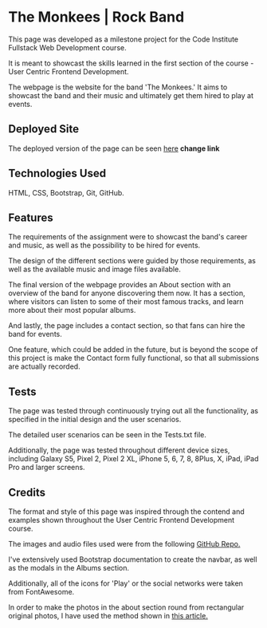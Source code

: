 # The Monkees | Rock Band

This page was developed as a milestone project for the Code Institute Fullstack Web Development course. 

It is meant to showcast the skills learned in the first section of the course - User Centric Frontend Development.

The webpage is the website for the band 'The Monkees.' It aims to showcast the band and their music and ultimately get them hired to play at events.

## Deployed Site 

The deployed version of the page can be seen [here](https://www.google.com) **change link**

## Technologies Used

HTML, CSS, Bootstrap, Git, GitHub.

## Features

The requirements of the assignment were to showcast the band's career and music, as well as the possibility to be hired for events.

The design of the different sections were guided by those requirements, as well as the available music and image files available.

The final version of the webpage provides an About section with an overview of the band for anyone discovering them now. It has a section, where visitors can listen to some of their most famous tracks, and learn more about their most popular albums.

And lastly, the page includes a contact section, so that fans can hire the band for events.

One feature, which could be added in the future, but is beyond the scope of this project is make the Contact form fully functional, so that all submissions are actually recorded.

## Tests

The page was tested through continuously trying out all the functionality, as specified in the initial design and the user scenarios. 

The detailed user scenarios can be seen in the Tests.txt file.

Additionally, the page was tested throughout different device sizes, including Galaxy S5, Pixel 2, Pixel 2 XL, iPhone 5, 6, 7, 8, 8Plus, X, iPad, iPad Pro and larger screens.

## Credits

The format and style of this page was inspired through the contend and examples shown throughout the User Centric Frontend Development course.

The images and audio files used were from the following [GitHub Repo.](https://github.com/Code-Institute-Org/project-assets)

I've extensively used Bootstrap documentation to create the navbar, as well as the modals in the Albums section.

Additionally, all of the icons for 'Play' or the social networks were taken from FontAwesome.

In order to make the photos in the about section round from rectangular original photos, I have used the method shown in [this article.](https://www.webfx.com/blog/web-design/circular-images-css/)

